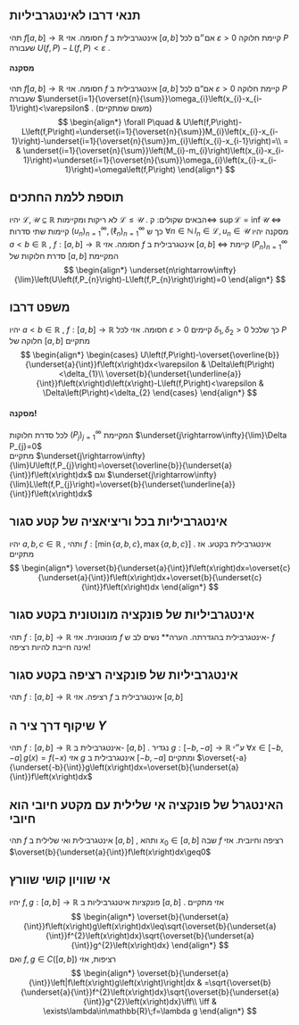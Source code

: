## תנאי דרבו לאינטגרביליות 
 תהי $f\left[a,b\right]\rightarrow\mathbb{R}$ חסומה. אזי $f$ אינטגרבילית ב $\left[a,b\right]$ אם״ם לכל $\varepsilon>0$ קיימת חלוקה $P$ שעבורה $U\left(f,P\right)-L\left(f,P\right)<\varepsilon$ . 
 
#### מסקנה 
 תהי $f\left[a,b\right]\rightarrow\mathbb{R}$ חסומה. 
 אזי $f$ אינטגרבילית ב $\left[a,b\right]$ אם“ם לכל $\varepsilon>0$ קיימת חלוקה $P$ שעבורה $\underset{i=1}{\overset{n}{\sum}}\omega_{i}\left(x_{i}-x_{i-1}\right)<\varepsilon$ . (משום שמתקיים) $$
 \begin{align*} \forall P\quad & U\left(f,P\right)-L\left(f,P\right)=\underset{i=1}{\overset{n}{\sum}}M_{i}\left(x_{i}-x_{i-1}\right)-\underset{i=1}{\overset{n}{\sum}}m_{i}\left(x_{i}-x_{i-1}\right)=\\ = & \underset{i=1}{\overset{n}{\sum}}\left(M_{i}-m_{i}\right)\left(x_{i}-x_{i-1}\right)=\underset{i=1}{\overset{n}{\sum}}\omega_{i}\left(x_{i}-x_{i-1}\right)=\omega\left(f,P\right) \end{align*} $$
## תוספת ללמת החתכים 
 יהיו $\mathcal{L},\mathcal{U}\subseteq\mathbb{R}$ לא ריקות ומקיימות $\mathcal{L}\leq\mathcal{U}$ . הבאים שקולים: 
ק$\iff$ $\sup\mathcal{L}=\inf\mathcal{U}$ 
 $\iff$ קיימות שתי סדרות $\left(u_{n}\right)_{n=1}^{\infty},\left(\ell_{n}\right)_{n=1}^{\infty}$ כך ש $\forall n\in\mathbb{N}\,l_{n}\in\mathcal{L},u_{n}\in\mathcal{U}$ 
	 מסקנה 
	 יהיו $a<b\in\mathbb{R}$ , $f:\left[a,b\right]\rightarrow\mathbb{R}$ חסומה. אזי $f$ אינטגרבילית ב $\left[a,b\right]$ $\iff$ קיימת $\left(P_{n}\right)_{n=1}^{\infty}$ סדרת חלוקות של $\left[a,b\right]$ המקיימת $$
 \begin{align*} \underset{n\rightarrow\infty}{\lim}\left(U\left(f,P_{n}\right)-L\left(f,P_{n}\right)\right)=0 \end{align*} $$
## משפט דרבו 
 יהיו $a<b\in\mathbb{R}$ , $f:\left[a,b\right]\rightarrow\mathbb{R}$ חסומה. אזי לכל $\varepsilon>0$ קיימים $\delta_{1},\delta_{2}>0$ כך שלכל $P$ חלוקה של $\left[a,b\right]$ מתקיים $$
 \begin{align*} \begin{cases} U\left(f,P\right)-\overset{\overline{b}}{\underset{a}{\int}}f\left(x\right)dx<\varepsilon & \Delta\left(P\right)<\delta_{1}\\ \overset{b}{\underset{\underline{a}}{\int}}f\left(x\right)d\left(x\right)-L\left(f,P\right)<\varepsilon & \Delta\left(P\right)<\delta_{2} \end{cases} \end{align*} $$
#### מסקנה! 
 לכל סדרת חלוקות $\left(P_{j}\right)_{j=1}^{\infty}$ המקיימת $\underset{j\rightarrow\infty}{\lim}\Delta P_{j}=0$   
 מתקיים    $\underset{j\rightarrow\infty}{\lim}U\left(f,P_{j}\right)=\overset{\overline{b}}{\underset{a}{\int}}f\left(x\right)dx$  וגם $\underset{j\rightarrow\infty}{\lim}L\left(f,P_{j}\right)=\overset{b}{\underset{\underline{a}}{\int}}f\left(x\right)dx$  
 
## אינטגרביליות בכל וריציאציה של קטע סגור 
 יהיו $a,b,c\in\mathbb{R}$ , ותהי $f:\left[\min\left\{ a,b,c\right\} ,\max\left\{ a,b,c\right\} \right]$ . אינטגרבילית בקטע. אז מתקיים $$
 \begin{align*} \overset{b}{\underset{a}{\int}}f\left(x\right)dx=\overset{c}{\underset{a}{\int}}f\left(x\right)dx+\overset{b}{\underset{c}{\int}}f\left(x\right)dx \end{align*} $$
## אינטגרביליות של פונקציה מונוטונית בקטע סגור 
 תהי $f:\left[a,b\right]\rightarrow\mathbb{R}$ מונוטונית. אזי $f$ אינטגרבילית בהגדרתה. 
 הערה** נשים לב ש- $f$ אינה חייבת להיות רציפה! 
 
## אינטגרביליות של פונקציה רציפה בקטע סגור 
תהי $f:\left[a,b\right]\rightarrow\mathbb{R}$ רציפה. אזי $f$ אינטגרבילית ב $\left[a,b\right]$ 
 
## שיקוף דרך ציר ה $Y$ 
 תהי $f:\left[a,b\right]\rightarrow\mathbb{R}$ אינטגרבילית ב- $\left[a,b\right]$ . 
 נגדיר $g:\left[-b,-a\right]\rightarrow\mathbb{R}$ ע״י $\forall x\in\left[-b,-a\right]\,g\left(x\right)=f\left(-x\right)$ 
 אזי $g$ אינטגרבילית ב $\left[-b,-a\right]$ ומתקיים $\overset{-a}{\underset{-b}{\int}}g\left(x\right)dx=\overset{b}{\underset{a}{\int}}f\left(x\right)dx$ 

## האינטגרל של פונקציה אי שלילית עם מקטע חיובי הוא חיובי 
 תהי $f$ אינטגרבילית ואי שלילית ב $\left[a,b\right]$ , ותהא $x_{0}\in\left[a,b\right]$ שבה $f$ רציפה וחיובית. אזי $\overset{b}{\underset{a}{\int}}f\left(x\right)dx\geq0$
## אי שוויון קושי שוורץ 
 יהיו $f,g:\left[a,b\right]\rightarrow\mathbb{R}$ פונקציות איטנגרביליות ב $\left[a,b\right]$ . אזי מתקיים $$
 \begin{align*} \overset{b}{\underset{a}{\int}}f\left(x\right)g\left(x\right)dx\leq\sqrt{\overset{b}{\underset{a}{\int}}f^{2}\left(x\right)dx}\sqrt{\overset{b}{\underset{a}{\int}}g^{2}\left(x\right)dx} \end{align*} $$
 ואם $f,g\in C\left(\left[a,b\right]\right)$ רציפות, אזי $$
 \begin{align*} \overset{b}{\underset{a}{\int}}\left|f\left(x\right)g\left(x\right)\right|dx & =\sqrt{\overset{b}{\underset{a}{\int}}f^{2}\left(x\right)dx}\sqrt{\overset{b}{\underset{a}{\int}}g^{2}\left(x\right)dx}\iff\\ \iff & \exists\lambda\in\mathbb{R}\;f=\lambda g \end{align*} $$

